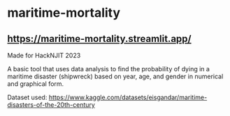 # maritime-mortality
## https://maritime-mortality.streamlit.app/

 Made for HackNJIT 2023

 A basic tool that uses data analysis to find the probability of dying in a maritime disaster (shipwreck) based on year, age, and gender in numerical and graphical form.

 Dataset used: https://www.kaggle.com/datasets/eisgandar/maritime-disasters-of-the-20th-century